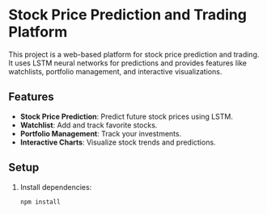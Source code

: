 # Stock Price Prediction and Trading Platform

This project is a web-based platform for stock price prediction and trading. It uses LSTM neural networks for predictions and provides features like watchlists, portfolio management, and interactive visualizations.

## Features
- **Stock Price Prediction**: Predict future stock prices using LSTM.
- **Watchlist**: Add and track favorite stocks.
- **Portfolio Management**: Track your investments.
- **Interactive Charts**: Visualize stock trends and predictions.

## Setup
1. Install dependencies:
   ```bash
   npm install

